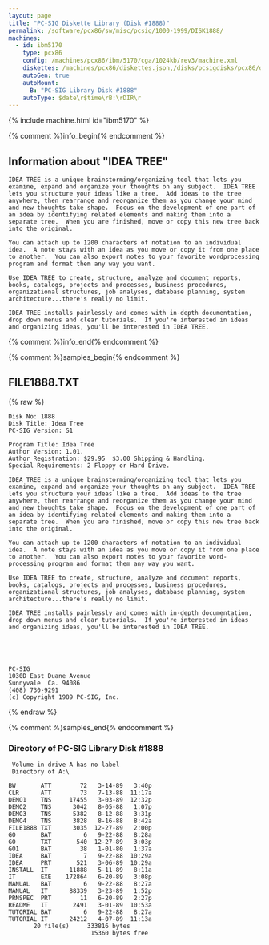 ```yaml
---
layout: page
title: "PC-SIG Diskette Library (Disk #1888)"
permalink: /software/pcx86/sw/misc/pcsig/1000-1999/DISK1888/
machines:
  - id: ibm5170
    type: pcx86
    config: /machines/pcx86/ibm/5170/cga/1024kb/rev3/machine.xml
    diskettes: /machines/pcx86/diskettes.json,/disks/pcsigdisks/pcx86/diskettes.json
    autoGen: true
    autoMount:
      B: "PC-SIG Library Disk #1888"
    autoType: $date\r$time\rB:\rDIR\r
---
```


{% include machine.html id="ibm5170" %}

{% comment %}info_begin{% endcomment %}

## Information about "IDEA TREE"

    IDEA TREE is a unique brainstorming/organizing tool that lets you
    examine, expand and organize your thoughts on any subject.  IDEA TREE
    lets you structure your ideas like a tree.  Add ideas to the tree
    anywhere, then rearrange and reorganize them as you change your mind
    and new thoughts take shape.  Focus on the development of one part of
    an idea by identifying related elements and making them into a
    separate tree.  When you are finished, move or copy this new tree back
    into the original.
    
    You can attach up to 1200 characters of notation to an individual
    idea.  A note stays with an idea as you move or copy it from one place
    to another.  You can also export notes to your favorite wordprocessing
    program and format them any way you want.
    
    Use IDEA TREE to create, structure, analyze and document reports,
    books, catalogs, projects and processes, business procedures,
    organizational structures, job analyses, database planning, system
    architecture...there's really no limit.
    
    IDEA TREE installs painlessly and comes with in-depth documentation,
    drop down menus and clear tutorials.  If you're interested in ideas
    and organizing ideas, you'll be interested in IDEA TREE.
{% comment %}info_end{% endcomment %}

{% comment %}samples_begin{% endcomment %}

## FILE1888.TXT

{% raw %}
```
Disk No: 1888                                                           
Disk Title: Idea Tree                                                   
PC-SIG Version: S1                                                      
                                                                        
Program Title: Idea Tree                                                
Author Version: 1.01.                                                   
Author Registration: $29.95  $3.00 Shipping & Handling.                 
Special Requirements: 2 Floppy or Hard Drive.                           
                                                                        
IDEA TREE is a unique brainstorming/organizing tool that lets you       
examine, expand and organize your thoughts on any subject.  IDEA TREE   
lets you structure your ideas like a tree.  Add ideas to the tree       
anywhere, then rearrange and reorganize them as you change your mind    
and new thoughts take shape.  Focus on the development of one part of   
an idea by identifying related elements and making them into a          
separate tree.  When you are finished, move or copy this new tree back  
into the original.                                                      
                                                                        
You can attach up to 1200 characters of notation to an individual       
idea.  A note stays with an idea as you move or copy it from one place  
to another.  You can also export notes to your favorite word-           
processing program and format them any way you want.                    
                                                                        
Use IDEA TREE to create, structure, analyze and document reports,       
books, catalogs, projects and processes, business procedures,           
organizational structures, job analyses, database planning, system      
architecture...there's really no limit.                                 
                                                                        
IDEA TREE installs painlessly and comes with in-depth documentation,    
drop down menus and clear tutorials.  If you're interested in ideas     
and organizing ideas, you'll be interested in IDEA TREE.                
                                                                        
                                                                        
                                                                        
                                                                        
                                                                        
PC-SIG                                                                  
1030D East Duane Avenue                                                 
Sunnyvale  Ca. 94086                                                    
(408) 730-9291                                                          
(c) Copyright 1989 PC-SIG, Inc.                                         
```
{% endraw %}

{% comment %}samples_end{% endcomment %}

### Directory of PC-SIG Library Disk #1888

     Volume in drive A has no label
     Directory of A:\

    BW       ATT        72   3-14-89   3:40p
    CLR      ATT        73   7-13-88  11:17a
    DEMO1    TNS     17455   3-03-89  12:32p
    DEMO2    TNS      3042   8-05-88   1:07p
    DEMO3    TNS      5382   8-12-88   3:31p
    DEMO4    TNS      3828   8-16-88   8:42a
    FILE1888 TXT      3035  12-27-89   2:00p
    GO       BAT         6   9-22-88   8:28a
    GO       TXT       540  12-27-89   3:03p
    GO1      BAT        38   1-01-80   1:37a
    IDEA     BAT         7   9-22-88  10:29a
    IDEA     PRT       521   3-06-89  10:29a
    INSTALL  IT      11888   5-11-89   8:11a
    IT       EXE    172864   6-20-89   3:08p
    MANUAL   BAT         6   9-22-88   8:27a
    MANUAL   IT      88339   3-23-89   1:52p
    PRNSPEC  PRT        11   6-20-89   2:27p
    README   IT       2491   3-01-89  10:53a
    TUTORIAL BAT         6   9-22-88   8:27a
    TUTORIAL IT      24212   4-07-89  11:13a
           20 file(s)     333816 bytes
                           15360 bytes free
